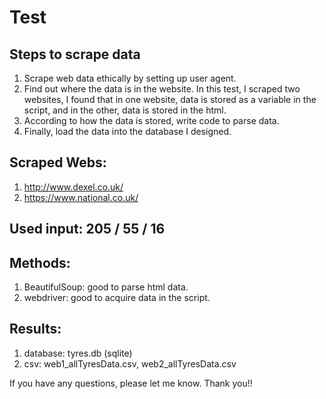 # Test 
## Steps to scrape data
1. Scrape web data ethically by setting up user agent.
2. Find out where the data is in the website. In this test, I scraped two websites, I found that in one website, data is stored as a variable in the script, and in the other, data is stored in the html.
3. According to how the data is stored, write code to parse data.
4. Finally, load the data into the database I designed.

## Scraped Webs:
1. http://www.dexel.co.uk/ 
2. https://www.national.co.uk/

## Used input: 205 / 55 / 16

## Methods:
1. BeautifulSoup: good to parse html data.
2. webdriver: good to acquire data in the script.

## Results:
1. database: tyres.db (sqlite) 
2. csv: web1_allTyresData.csv, web2_allTyresData.csv

If you have any questions, please let me know. Thank you!!
